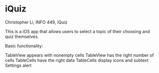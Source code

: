 # iQuiz

Christopher Li, INFO 449, iQuiz

This is a iOS app that allows users to select a topic of their choosing and quiz themselves.

Basic functionality:

TableView appears with nonempty cells
TableView has the right number of cells
TableCells have the right data
TableCells display icons and subtext
Settings alert
